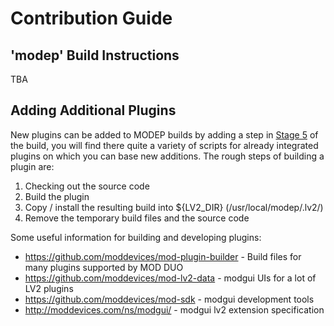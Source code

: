 # Contribution Guide

## 'modep' Build Instructions

TBA


## Adding Additional Plugins

New plugins can be added to MODEP builds by adding a step in [Stage 5](https://github.com/BlokasLabs/modep/tree/modep/stage5) of the build, you will find there quite a variety of scripts for already integrated plugins on which you can base new additions. The rough steps of building a plugin are:

1. Checking out the source code
1. Build the plugin
1. Copy / install the resulting build into ${LV2_DIR} (/usr/local/modep/.lv2/)
1. Remove the temporary build files and the source code

Some useful information for building and developing plugins:

* https://github.com/moddevices/mod-plugin-builder - Build files for many plugins supported by MOD DUO
* https://github.com/moddevices/mod-lv2-data - modgui UIs for a lot of LV2 plugins
* https://github.com/moddevices/mod-sdk - modgui development tools
* http://moddevices.com/ns/modgui/ - modgui lv2 extension specification
